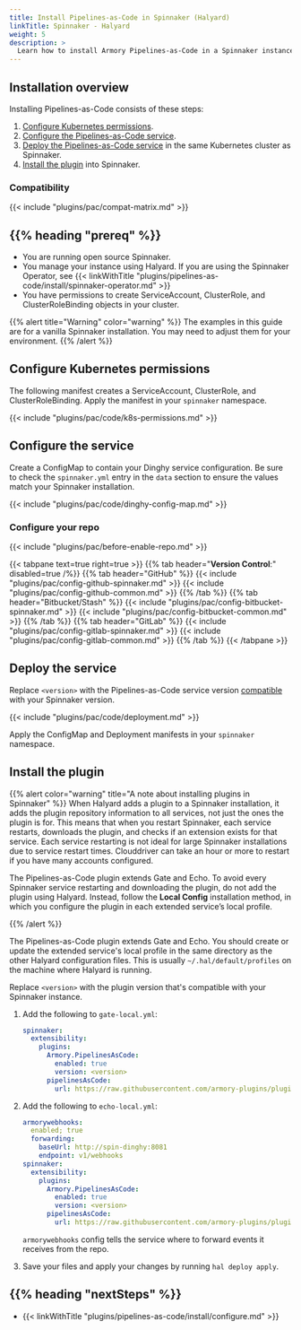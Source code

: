 ```yaml
---
title: Install Pipelines-as-Code in Spinnaker (Halyard)
linkTitle: Spinnaker - Halyard
weight: 5
description: >
  Learn how to install Armory Pipelines-as-Code in a Spinnaker instanced managed by Halyard.
---
```


## Installation overview

Installing Pipelines-as-Code consists of these steps:

1. [Configure Kubernetes permissions](#configure-kubernetes-permissions).
1. [Configure the Pipelines-as-Code service](#configure-the-service).
1. [Deploy the Pipelines-as-Code service](#deploy-the-service) in the same Kubernetes cluster as Spinnaker.
1. [Install the plugin](#install-the-plugin) into Spinnaker. 

### Compatibility

{{< include "plugins/pac/compat-matrix.md" >}}

## {{% heading "prereq" %}}

* You are running open source Spinnaker.
* You manage your instance using Halyard. If you are using the Spinnaker Operator, see {{< linkWithTitle "plugins/pipelines-as-code/install/spinnaker-operator.md" >}}
* You have permissions to create ServiceAccount, ClusterRole, and ClusterRoleBinding objects in your cluster.

{{% alert title="Warning" color="warning" %}}
The examples in this guide are for a vanilla Spinnaker installation. You may need to adjust them for your environment.
{{% /alert %}}

## Configure Kubernetes permissions

The following manifest creates a ServiceAccount, ClusterRole, and ClusterRoleBinding. Apply the manifest in your `spinnaker` namespace.

{{< include "plugins/pac/code/k8s-permissions.md" >}}

## Configure the service

Create a ConfigMap to contain your Dinghy service configuration. Be sure to check the `spinnaker.yml` entry in the `data` section to ensure the values match your Spinnaker installation.

{{< include "plugins/pac/code/dinghy-config-map.md" >}}

### Configure your repo

{{< include "plugins/pac/before-enable-repo.md" >}}

{{< tabpane text=true right=true  >}}
{{% tab header="**Version Control**:" disabled=true /%}}
{{% tab header="GitHub"  %}}
{{< include "plugins/pac/config-github-spinnaker.md" >}}
{{< include "plugins/pac/config-github-common.md" >}}
{{% /tab %}}
{{% tab header="Bitbucket/Stash"  %}}
{{< include "plugins/pac/config-bitbucket-spinnaker.md" >}}
{{< include "plugins/pac/config-bitbucket-common.md" >}}
{{% /tab %}}
{{% tab header="GitLab"  %}}
{{< include "plugins/pac/config-gitlab-spinnaker.md" >}}
{{< include "plugins/pac/config-gitlab-common.md" >}}
{{% /tab %}}
{{< /tabpane >}}


## Deploy the service

Replace `<version>` with the Pipelines-as-Code service version [compatible](#compatibility) with your Spinnaker version. 

{{< include "plugins/pac/code/deployment.md" >}}

Apply the ConfigMap and Deployment manifests in your `spinnaker` namespace.

## Install the plugin

{{% alert color="warning" title="A note about installing plugins in Spinnaker" %}}
When Halyard adds a plugin to a Spinnaker installation, it adds the plugin repository information to all services, not just the ones the plugin is for. This means that when you restart Spinnaker, each service restarts, downloads the plugin, and checks if an extension exists for that service. Each service restarting is not ideal for large Spinnaker installations due to service restart times. Clouddriver can take an hour or more to restart if you have many accounts configured.

The Pipelines-as-Code plugin extends Gate and Echo. To avoid every Spinnaker service restarting and downloading the plugin, do not add the plugin using Halyard. Instead, follow the **Local Config** installation method, in which you configure the plugin in each extended service’s local profile.

{{% /alert %}}

The Pipelines-as-Code plugin extends Gate and Echo. You should create or update the extended service's local profile in the same directory as the other Halyard configuration files. This is usually `~/.hal/default/profiles` on the machine where Halyard is running.

Replace `<version>` with the plugin version that's compatible with your Spinnaker instance.

1. Add the following to `gate-local.yml`:

   ```yaml
   spinnaker:
     extensibility:
       plugins:
         Armory.PipelinesAsCode:
           enabled: true
           version: <version>
         pipelinesAsCode:
           url: https://raw.githubusercontent.com/armory-plugins/pluginRepository/master/repositories.json
   ```

1. Add the following to `echo-local.yml`:

   ```yaml
   armorywebhooks:
     enabled; true
     forwarding:
       baseUrl: http://spin-dinghy:8081
       endpoint: v1/webhooks
   spinnaker:
     extensibility:
       plugins:
         Armory.PipelinesAsCode:
           enabled: true
           version: <version>
         pipelinesAsCode:
           url: https://raw.githubusercontent.com/armory-plugins/pluginRepository/master/repositories.json
   ```

   `armorywebhooks` config tells the service where to forward events it receives from the repo.

1. Save your files and apply your changes by running `hal deploy apply`.

## {{% heading "nextSteps" %}}

* {{< linkWithTitle "plugins/pipelines-as-code/install/configure.md" >}}